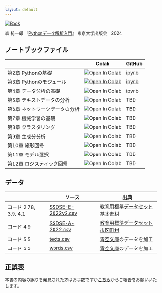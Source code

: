 ```yaml
---
layout: default
---
```


[![Book](https://hondana-image.s3.amazonaws.com/book/image/10049697/normal_1ef37020-0639-44dd-8934-b31d35a22b02.jpg)](https://www.utp.or.jp/book/b10049697.html)

森 純一郎 『[Pythonデータ解析入門](https://www.utp.or.jp/book/b10049697.html)』 東京大学出版会，2024.

## ノートブックファイル

| | Colab | GitHub |
| :--- | --- | --- |
| 第2章 Pythonの基礎 | [![Open In Colab](https://colab.research.google.com/assets/colab-badge.svg)](https://colab.research.google.com/github/PythonDSBook/notebooks/blob/main/Chapter02.ipynb) | [ipynb](https://github.com/PythonDSBook/notebooks/blob/main/Chapter02.ipynb) |
| 第3章 Pythonのモジュール | [![Open In Colab](https://colab.research.google.com/assets/colab-badge.svg)](https://colab.research.google.com/github/PythonDSBook/notebooks/blob/main/Chapter03.ipynb) | [ipynb](https://github.com/PythonDSBook/notebooks/blob/main/Chapter03.ipynb) |
| 第4章 データ分析の基礎 | [![Open In Colab](https://colab.research.google.com/assets/colab-badge.svg)](https://colab.research.google.com/github/PythonDSBook/notebooks/blob/main/Chapter04.ipynb) | [ipynb](https://github.com/PythonDSBook/notebooks/blob/main/Chapter04.ipynb) |
| 第5章 テキストデータの分析 | ![Open In Colab](https://colab.research.google.com/assets/colab-badge.svg) | TBD |
| 第6章 ネットワークデータの分析 | ![Open In Colab](https://colab.research.google.com/assets/colab-badge.svg) | TBD |
| 第7章 機械学習の基礎 | ![Open In Colab](https://colab.research.google.com/assets/colab-badge.svg) | TBD |
| 第8章 クラスタリング | ![Open In Colab](https://colab.research.google.com/assets/colab-badge.svg) | TBD |
| 第9章 主成分分析 | ![Open In Colab](https://colab.research.google.com/assets/colab-badge.svg) | TBD |
| 第10章 線形回帰 | ![Open In Colab](https://colab.research.google.com/assets/colab-badge.svg) | TBD |
| 第11章 モデル選択 | ![Open In Colab](https://colab.research.google.com/assets/colab-badge.svg) | TBD |
| 第12章 ロジスティック回帰 | ![Open In Colab](https://colab.research.google.com/assets/colab-badge.svg) | TBD |

## データ

|| ソース | 出典 |
| :--- | --- | --- |
| コード 2.78, 3.9, 4.1 | [SSDSE-E-2022v2.csv](https://www.nstac.go.jp/sys/files/SSDSE-E-2022v2.csv)| [教育用標準データセット 基本素材](https://www.nstac.go.jp/use/literacy/ssdse/#SSDSE-E) |
| コード 4.9 | [SSDSE-A-2022.csv](https://www.nstac.go.jp/sys/files/SSDSE-A-2022.csv)| [教育用標準データセット 市区町村](https://www.nstac.go.jp/use/literacy/ssdse/#SSDSE-A)|
| コード 5.5 | [texts.csv](https://raw.githubusercontent.com/PythonDSBook/notebooks/main/data/texts.csv) | [青空文庫](https://www.aozora.gr.jp/)のデータを加工|
| コード 5.5 | [words.csv](https://raw.githubusercontent.com/PythonDSBook/notebooks/main/data/words.csv) | [青空文庫](https://www.aozora.gr.jp/)のデータを加工|


## 正誤表
本書の内容の誤りを発見された方はお手数ですが[こちら](https://github.com/PythonDSBook/notebooks/issues)からご報告をお願いいたします。
